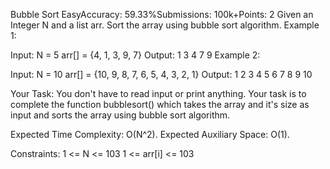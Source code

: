 Bubble Sort
EasyAccuracy: 59.33%Submissions: 100k+Points: 2
Given an Integer N and a list arr. Sort the array using bubble sort algorithm.
Example 1:

Input: 
N = 5
arr[] = {4, 1, 3, 9, 7}
Output: 
1 3 4 7 9
Example 2:

Input:
N = 10 
arr[] = {10, 9, 8, 7, 6, 5, 4, 3, 2, 1}
Output: 
1 2 3 4 5 6 7 8 9 10

Your Task: 
You don't have to read input or print anything. Your task is to complete the function bubblesort() which takes the array and it's size as input and sorts the array using bubble sort algorithm.

Expected Time Complexity: O(N^2).
Expected Auxiliary Space: O(1).

Constraints:
1 <= N <= 103
1 <= arr[i] <= 103

